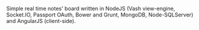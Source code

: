 Simple real time notes' board written in NodeJS (Vash view-engine, Socket.IO, Passport OAuth, Bower and Grunt, MongoDB, Node-SQLServer) and AngularJS (client-side).


